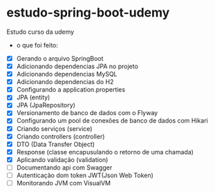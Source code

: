 # estudo-spring-boot-udemy

Estudo curso da udemy 
- o que foi feito:

- [x] Gerando o arquivo SpringBoot
- [x] Adicionando dependencias JPA no projeto
- [x] Adicionando dependencias MySQL
- [x] Adicionando dependencias do H2 
- [x] Configurando a application.properties
- [x] JPA (entity)
- [x] JPA (JpaRepository)
- [x] Versionamento de banco de dados com o Flyway
- [x] Configurando um pool de conexões de banco de dados com Hikari
- [x] Criando serviços (service)
- [x] Criando controllers (controller)
- [x] DTO (Data Transfer Object)
- [x] Response (classe encapusulando o retorno de uma chamada)
- [x] Aplicando validação (validation)
- [ ] Documentando api com Swagger
- [ ] Autenticação dom token JWT(Json Web Token)
- [ ] Monitorando JVM com VisualVM
